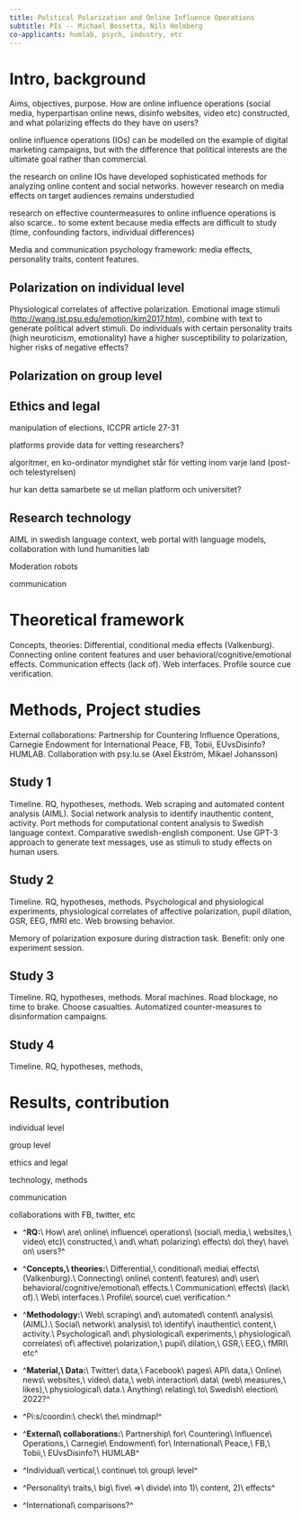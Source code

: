 ```yaml
---
title: Political Polarization and Online Influence Operations
subtitle: PIs -- Michael Bossetta, Nils Holmberg
co-applicants: humlab, psych, industry, etc
---
```


# Intro, background

Aims, objectives, purpose. How are online influence operations (social media, hyperpartisan online news, disinfo websites, video etc) constructed, and what polarizing effects do they have on users?

online influence operations (IOs) can be modelled on the example of digital marketing campaigns, but with the difference that political interests are the ultimate goal rather than commercial.

the research on online IOs have developed sophisticated methods for analyzing online content and social networks. however research on media effects on target audiences remains understudied

research on effective countermeasures to online influence operations is also scarce.. to some extent because media effects are difficult to study (time, confounding factors, individual differences)

Media and communication psychology framework: media effects, personality traits, content features. 

## Polarization on individual level

Physiological correlates of affective polarization. Emotional image stimuli (<http://wang.ist.psu.edu/emotion/kim2017.htm>), combine with text to generate political advert stimuli. Do individuals with certain personality traits (high neuroticism, emotionality) have a higher susceptibility to polarization, higher risks of negative effects?

## Polarization on group level

## Ethics and legal

manipulation of elections, ICCPR article 27-31

platforms provide data for vetting researchers?

algoritmer, en ko-ordinator myndighet står för vetting inom varje land (post- och telestyrelsen)

hur kan detta samarbete se ut mellan platform och universitet?

## Research technology

AIML in swedish language context, web portal with language models, collaboration with lund humanities lab

Moderation robots

communication

# Theoretical framework

Concepts, theories: Differential, conditional media effects (Valkenburg). Connecting online content features and user behavioral/cognitive/emotional effects. Communication effects (lack of). Web interfaces. Profile source cue verification.

# Methods, Project studies

External collaborations: Partnership for Countering Influence Operations, Carnegie Endowment for International Peace, FB, Tobii, EUvsDisinfo? HUMLAB. Collaboration with psy.lu.se (Axel Ekström, Mikael Johansson)

## Study 1

Timeline. RQ, hypotheses, methods. Web scraping and automated content analysis (AIML). Social network analysis to identify inauthentic content, activity. Port methods for computational content analysis to Swedish language context. Comparative swedish-english component. Use GPT-3 approach to generate text messages, use as stimuli to study effects on human users.

## Study 2

Timeline. RQ, hypotheses, methods. Psychological and physiological experiments, physiological correlates of affective polarization, pupil dilation, GSR, EEG, fMRI etc. Web browsing behavior.

Memory of polarization exposure during distraction task. Benefit: only one experiment session.

## Study 3

Timeline. RQ, hypotheses, methods. Moral machines. Road blockage, no time to brake. Choose casualties. Automatized counter-measures to disinformation campaigns.

## Study 4

Timeline. RQ, hypotheses, methods,

# Results, contribution

individual level

group level

ethics and legal

technology, methods

communication

collaborations with FB, twitter, etc

-   ^**RQ:**\ How\ are\ online\ influence\ operations\ (social\ media,\ websites,\ video\ etc)\ constructed,\ and\ what\ polarizing\ effects\ do\ they\ have\ on\ users?^

-   ^**Concepts,\ theories:**\ Differential,\ conditional\ media\ effects\ (Valkenburg).\ Connecting\ online\ content\ features\ and\ user\ behavioral/cognitive/emotional\ effects.\ Communication\ effects\ (lack\ of).\ Web\ interfaces.\ Profile\ source\ cue\ verification.^

-   ^**Methodology:**\ Web\ scraping\ and\ automated\ content\ analysis\ (AIML).\ Social\ network\ analysis\ to\ identify\ inauthentic\ content,\ activity.\ Psychological\ and\ physiological\ experiments,\ physiological\ correlates\ of\ affective\ polarization,\ pupil\ dilation,\ GSR,\ EEG,\ fMRI\ etc^

-   ^**Material,\ Data:**\ Twitter\ data,\ Facebook\ pages\ API\ data,\ Online\ news\ websites,\ video\ data,\ web\ interaction\ data\ (web\ measures,\ likes),\ physiological\ data.\ Anything\ relating\ to\ Swedish\ election\ 2022?^

-   ^Pi:s/coordin:\ check\ the\ mindmap!^

-   ^**External\ collaborations:**\ Partnership\ for\ Countering\ Influence\ Operations,\ Carnegie\ Endowment\ for\ International\ Peace,\ FB,\ Tobii,\ EUvsDisinfo?\ HUMLAB^

-   ^Individual\ vertical,\ continue\ to\ group\ level^

-   ^Personality\ traits,\ big\ five\ =\>\ divide\ into 1)\ content, 2)\ effects^

-   ^International\ comparisons?^




